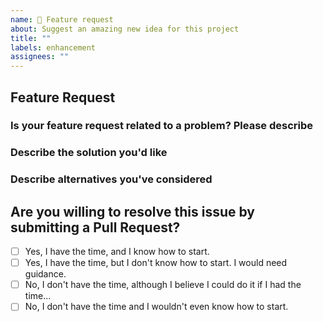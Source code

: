 ```yaml
---
name: 🌈 Feature request
about: Suggest an amazing new idea for this project
title: ""
labels: enhancement
assignees: ""
---
```


## Feature Request

### Is your feature request related to a problem? Please describe

<!-- A clear and concise description of what the problem is. Ex. I have an issue when [...] -->

### Describe the solution you'd like

<!-- A clear and concise description of what you want to happen. Add any considered drawbacks. -->

### Describe alternatives you've considered

<!-- A clear and concise description of any alternative solutions or features you've considered. -->

## Are you willing to resolve this issue by submitting a Pull Request?

<!--
  Remember that first-time contributors are welcome! 🙌
-->

- [ ] Yes, I have the time, and I know how to start.
- [ ] Yes, I have the time, but I don't know how to start. I would need guidance.
- [ ] No, I don't have the time, although I believe I could do it if I had the time...
- [ ] No, I don't have the time and I wouldn't even know how to start.

<!--
  👋 Have a great day and thank you for the feature request!
-->
